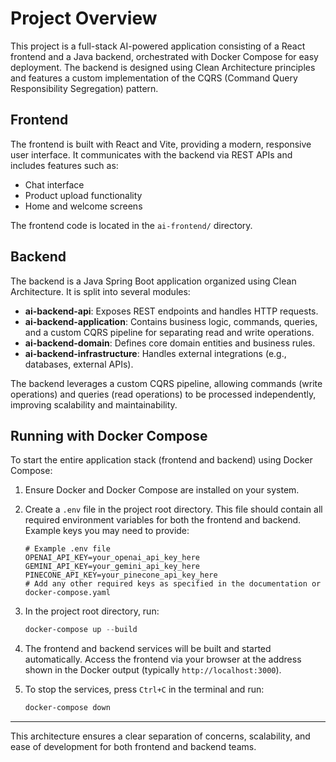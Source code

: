 # Project Overview

This project is a full-stack AI-powered application consisting of a React frontend and a Java backend, orchestrated with Docker Compose for easy deployment. The backend is designed using Clean Architecture principles and features a custom implementation of the CQRS (Command Query Responsibility Segregation) pattern.

## Frontend

The frontend is built with React and Vite, providing a modern, responsive user interface. It communicates with the backend via REST APIs and includes features such as:
- Chat interface
- Product upload functionality
- Home and welcome screens

The frontend code is located in the `ai-frontend/` directory.

## Backend

The backend is a Java Spring Boot application organized using Clean Architecture. It is split into several modules:
- **ai-backend-api**: Exposes REST endpoints and handles HTTP requests.
- **ai-backend-application**: Contains business logic, commands, queries, and a custom CQRS pipeline for separating read and write operations.
- **ai-backend-domain**: Defines core domain entities and business rules.
- **ai-backend-infrastructure**: Handles external integrations (e.g., databases, external APIs).

The backend leverages a custom CQRS pipeline, allowing commands (write operations) and queries (read operations) to be processed independently, improving scalability and maintainability.

## Running with Docker Compose

To start the entire application stack (frontend and backend) using Docker Compose:

1. Ensure Docker and Docker Compose are installed on your system.

2. Create a `.env` file in the project root directory. This file should contain all required environment variables for both the frontend and backend. Example keys you may need to provide:

	```env
	# Example .env file
	OPENAI_API_KEY=your_openai_api_key_here
	GEMINI_API_KEY=your_gemini_api_key_here
	PINECONE_API_KEY=your_pinecone_api_key_here
	# Add any other required keys as specified in the documentation or docker-compose.yaml
	```

3. In the project root directory, run:

	```powershell
	docker-compose up --build
	```

4. The frontend and backend services will be built and started automatically. Access the frontend via your browser at the address shown in the Docker output (typically `http://localhost:3000`).

5. To stop the services, press `Ctrl+C` in the terminal and run:

	```powershell
	docker-compose down
	```

---
This architecture ensures a clear separation of concerns, scalability, and ease of development for both frontend and backend teams.
